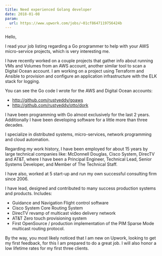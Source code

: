 ```yaml
---
title: Need experienced Golang developer
date: 2018-01-08
param:
  url: https://www.upwork.com/jobs/~01cf8647119756424b
---
```


Hello, 

I read your job listing regarding a Go programmer to help with your
AWS micro-service projects, which is very interesting me.

I have recently worked on a couple projects that gather info about
running VMs and Volumes from an AWS account, another similar tool to
scan a Digital Ocean account.  I am working on a project using
Terraform and Ansible to provision and configure an application
infrastructure with the ELK stack for logging.

You can see the Go code I wrote for the AWS and Digital Ocean
accounts:

- http://github.com/rustyeddy/goaws
- http://github.com/rustyeddy/otto/dork

I have been programming with Go almost exclusively for the last 2
years.  Additionally I have been developing software for a little more
than three decades.

I specialize in distributed systems, micro-services, network
programming and cloud automation.

Regarding my work history, I have been employed for about 15 years by
large technical companies like: McDonnell Douglas, Cisco System,
DirecTV and AT&T, where I have been a Principal Engineer, Technical
Lead, Senior Systems Developer, and Member of The Technical Staff.

I have also, worked at 5 start-up and run my own successful consulting
firm since 2006.

I have lead, designed and contributed to many success production
systems and products.  Includes:

- Guidance and Navigation Flight control software
- Cisco System Core Routing System
- DirecTV revamp of multicast video delivery network
- AT&T Zero touch provisioning system
- First OpenSource / production implementation of the PIM Sparse Mode
  multicast routing protocol.

By the way, you most likely noticed that I am new on Upwork, looking
to get my first feedback, for this I am prepared to do a great job.  I
will also honor a low lifetime rates for my first three clients.
